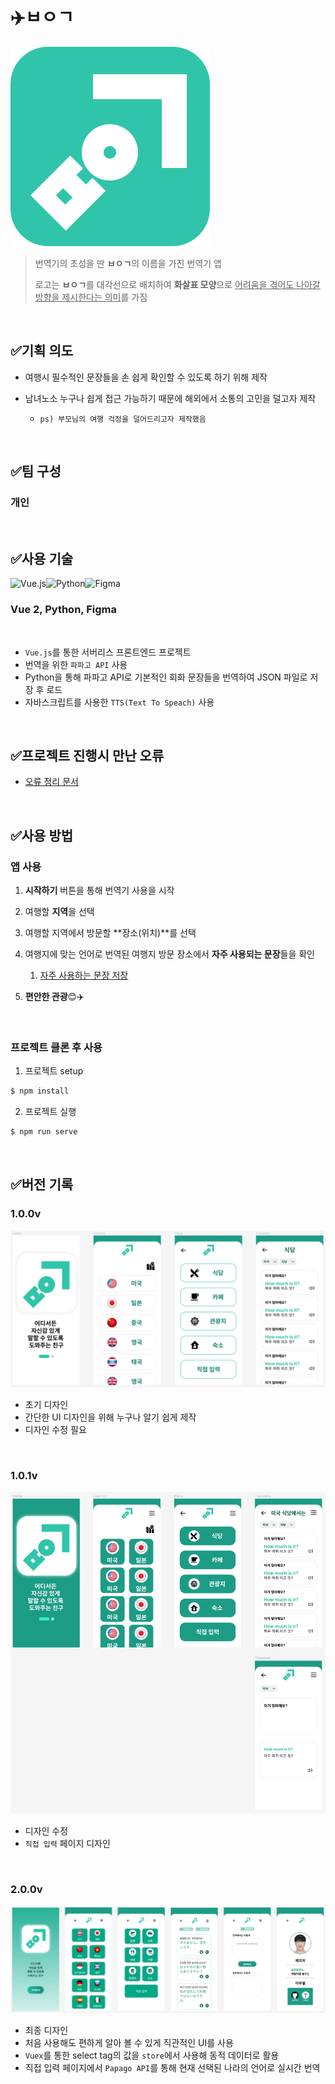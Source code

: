 # ✈️ㅂㅇㄱ

![logo](README.assets/logo.png)

> 번역기의 초성을 딴 **ㅂㅇㄱ**의 이름을 가진 번역기 앱
>
> 로고는 **ㅂㅇㄱ**를 대각선으로 배치하여 **화살표 모양**으로 <u>어려움을 겪어도 나아갈 방향을 제시한다는 의미</u>를 가짐

<br>

## ✅기획 의도

- 여행시 필수적인 문장들을 손 쉽게 확인할 수 있도록 하기 위해 제작

- 남녀노소 누구나 쉽게 접근 가능하기 때문에 해외에서 소통의 고민을 덜고자 제작
  - `ps) 부모님의 여행 걱정을 덜어드리고자 제작했음`

<br>

## ✅팀 구성

### 개인

<br>

## ✅사용 기술

![Vue.js](https://img.shields.io/badge/vuejs-%2335495e.svg?style=for-the-badge&logo=vuedotjs&logoColor=%234FC08D)![Python](https://img.shields.io/badge/python-3670A0?style=for-the-badge&logo=python&logoColor=ffdd54)![Figma](https://img.shields.io/badge/figma-%23F24E1E.svg?style=for-the-badge&logo=figma&logoColor=white)

### **Vue 2, Python, Figma**

<br>

- `Vue.js`를 통한 서버리스 프론트엔드 프로젝트
- 번역을 위한 `파파고 API` 사용
- Python을 통해 파파고 API로 기본적인 회화 문장들을 번역하여 JSON 파일로 저장 후 로드
- 자바스크립트를 사용한 `TTS(Text To Speach)` 사용

<br>

## ✅프로젝트 진행시 만난 오류

- [오류 정리 문서](./오류정리.md)

<br>

## ✅사용 방법

### 앱 사용

1. **시작하기** 버튼을 통해 번역기 사용을 시작
2. 여행할 **지역**을 선택
3. 여행할 지역에서 방문할 **장소(위치)**를 선택
4. 여행지에 맞는 언어로 번역된 여행지 방문 장소에서 **자주 사용되는 문장**들을 확인
   1. [자주 사용하는 문장 저장](./회화.md)

5. **편안한 관광**😊✈️

<br>

### 프로젝트 클론 후 사용

1. 프로젝트 setup

```bash
$ npm install
```

2. 프로젝트 실행

```bash
$ npm run serve
```

<br>

## ✅버전 기록

### 1.0.0v

![image-20230131234716679](README.assets/image-20230131234716679.png)

- 초기 디자인
- 간단한 UI 디자인을 위해 누구나 알기 쉽게 제작
- 디자인 수정 필요

<br>

### 1.0.1v

![image-20230203002035577](README.assets/image-20230203002035577.png)

- 디자인 수정
- `직접 입력` 페이지 디자인

<br>

### 2.0.0v

![image-20230209151429224](README.assets/image-20230209151429224.png)

- 최종 디자인
- 처음 사용해도 편하게 알아 볼 수 있게 직관적인 UI를 사용
- `Vuex`를 통한 select tag의 값을 `store`에서 사용해 동적 데이터로 활용
- 직접 입력 페이지에서 `Papago API`를 통해 현재 선택된 나라의 언어로 실시간 번역



